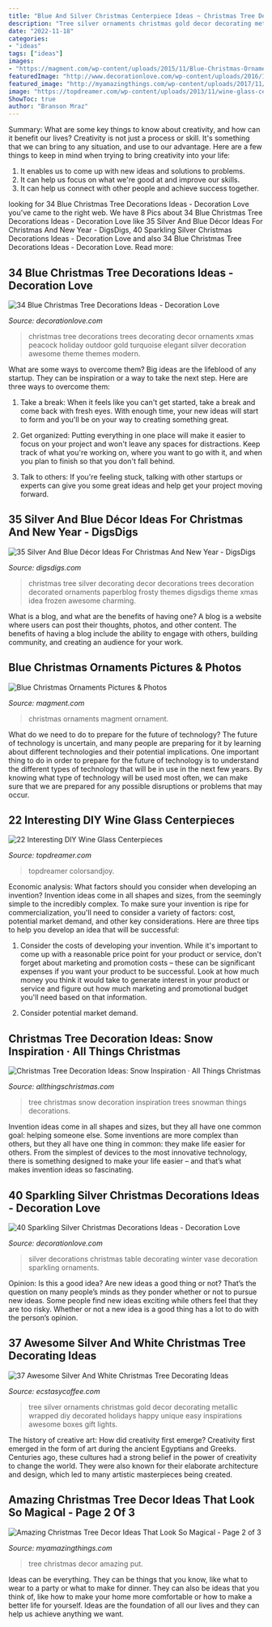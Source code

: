 ```yaml
---
title: "Blue And Silver Christmas Centerpiece Ideas ~ Christmas Tree Decoration Ideas: Snow Inspiration · All Things Christmas"
description: "Tree silver ornaments christmas gold decor decorating metallic wrapped diy decorated holidays happy unique easy inspirations awesome boxes gift lights"
date: "2022-11-18"
categories:
- "ideas"
tags: ["ideas"]
images:
- "https://magment.com/wp-content/uploads/2015/11/Blue-Christmas-Ornament-14.jpg"
featuredImage: "http://www.decorationlove.com/wp-content/uploads/2016/10/Elegant-Christmas-Tree-Blue-Design.jpg"
featured_image: "http://myamazingthings.com/wp-content/uploads/2017/11/christmas-tree-5.jpg"
image: "https://topdreamer.com/wp-content/uploads/2013/11/wine-glass-centerpiece-15-634x845.jpg"
ShowToc: true
author: "Branson Mraz"
---
```



Summary: What are some key things to know about creativity, and how can it benefit our lives?
Creativity is not just a process or skill. It's something that we can bring to any situation, and use to our advantage. Here are a few things to keep in mind when trying to bring creativity into your life:
1. It enables us to come up with new ideas and solutions to problems.
2. It can help us focus on what we're good at and improve our skills.
3. It can help us connect with other people and achieve success together.

	

		
looking for 34 Blue Christmas Tree Decorations Ideas - Decoration Love you've came to the right web. We have 8 Pics about 34 Blue Christmas Tree Decorations Ideas - Decoration Love like 35 Silver And Blue Décor Ideas For Christmas And New Year - DigsDigs, 40 Sparkling Silver Christmas Decorations Ideas - Decoration Love and also 34 Blue Christmas Tree Decorations Ideas - Decoration Love. Read more:
		
    
## 34 Blue Christmas Tree Decorations Ideas - Decoration Love

<img loading=lazy src="http://www.decorationlove.com/wp-content/uploads/2016/10/Elegant-Christmas-Tree-Blue-Design.jpg" onerror="this.onerror=null;this.src='https://tse2.mm.bing.net/th?id=OIP.6jxVWcK5zvxBAYm6dpO5hgHaJ4&amp;pid=15.1';" alt="34 Blue Christmas Tree Decorations Ideas - Decoration Love">

_Source: decorationlove.com_

>christmas tree decorations trees decorating decor ornaments xmas peacock holiday outdoor gold turquoise elegant silver decoration awesome theme themes modern. 

	

What are some ways to overcome them?
Big ideas are the lifeblood of any startup. They can be inspiration or a way to take the next step. Here are three ways to overcome them:
1) Take a break: When it feels like you can't get started, take a break and come back with fresh eyes. With enough time, your new ideas will start to form and you'll be on your way to creating something great.

2) Get organized: Putting everything in one place will make it easier to focus on your project and won't leave any spaces for distractions. Keep track of what you're working on, where you want to go with it, and when you plan to finish so that you don't fall behind.

3) Talk to others: If you're feeling stuck, talking with other startups or experts can give you some great ideas and help get your project moving forward.

    
## 35 Silver And Blue Décor Ideas For Christmas And New Year - DigsDigs

<img loading=lazy src="http://www.digsdigs.com/photos/charming-silver-and-blue-christmas-decor-ideas-16.jpg" onerror="this.onerror=null;this.src='https://tse3.mm.bing.net/th?id=OIP.W6HQDAiUI0q4e3a3Zeq_bgHaLJ&amp;pid=15.1';" alt="35 Silver And Blue Décor Ideas For Christmas And New Year - DigsDigs">

_Source: digsdigs.com_

>christmas tree silver decorating decor decorations trees decoration decorated ornaments paperblog frosty themes digsdigs theme xmas idea frozen awesome charming. 

	

What is a blog, and what are the benefits of having one?
A blog is a website where users can post their thoughts, photos, and other content. The benefits of having a blog include the ability to engage with others, building community, and creating an audience for your work.

    
## Blue Christmas Ornaments Pictures &amp; Photos

<img loading=lazy src="https://magment.com/wp-content/uploads/2015/11/Blue-Christmas-Ornament-14.jpg" onerror="this.onerror=null;this.src='https://tse4.mm.bing.net/th?id=OIP.x34p98HDKUgRxzcgaUvz9wHaE5&amp;pid=15.1';" alt="Blue Christmas Ornaments Pictures &amp; Photos">

_Source: magment.com_

>christmas ornaments magment ornament. 

	

What do we need to do to prepare for the future of technology?
The future of technology is uncertain, and many people are preparing for it by learning about different technologies and their potential implications. One important thing to do in order to prepare for the future of technology is to understand the different types of technology that will be in use in the next few years. By knowing what type of technology will be used most often, we can make sure that we are prepared for any possible disruptions or problems that may occur.

    
## 22 Interesting DIY Wine Glass Centerpieces

<img loading=lazy src="https://topdreamer.com/wp-content/uploads/2013/11/wine-glass-centerpiece-15-634x845.jpg" onerror="this.onerror=null;this.src='https://tse3.mm.bing.net/th?id=OIP.hdTijwwHul8-lWQM_Iao-wHaJ3&amp;pid=15.1';" alt="22 Interesting DIY Wine Glass Centerpieces">

_Source: topdreamer.com_

>topdreamer colorsandjoy. 

	

Economic analysis: What factors should you consider when developing an invention?
Invention ideas come in all shapes and sizes, from the seemingly simple to the incredibly complex. To make sure your invention is ripe for commercialization, you'll need to consider a variety of factors: cost, potential market demand, and other key considerations. Here are three tips to help you develop an idea that will be successful: 
1. Consider the costs of developing your invention. While it's important to come up with a reasonable price point for your product or service, don't forget about marketing and promotion costs – these can be significant expenses if you want your product to be successful. Look at how much money you think it would take to generate interest in your product or service and figure out how much marketing and promotional budget you'll need based on that information.

2. Consider potential market demand.

    
## Christmas Tree Decoration Ideas: Snow Inspiration · All Things Christmas

<img loading=lazy src="https://www.allthingschristmas.com/wp-content/uploads/2017/11/Christmas-Tree-Decoration-Ideas-Snow-4.jpg" onerror="this.onerror=null;this.src='https://tse3.mm.bing.net/th?id=OIP.JOHl0POy-8o6GGi8ndw_CQHaJ4&amp;pid=15.1';" alt="Christmas Tree Decoration Ideas: Snow Inspiration · All Things Christmas">

_Source: allthingschristmas.com_

>tree christmas snow decoration inspiration trees snowman things decorations. 

	

Invention ideas come in all shapes and sizes, but they all have one common goal: helping someone else. Some inventions are more complex than others, but they all have one thing in common: they make life easier for others. From the simplest of devices to the most innovative technology, there is something designed to make your life easier – and that’s what makes invention ideas so fascinating.

    
## 40 Sparkling Silver Christmas Decorations Ideas - Decoration Love

<img loading=lazy src="http://www.decorationlove.com/wp-content/uploads/2016/10/Silver-Table-Decorations.jpg" onerror="this.onerror=null;this.src='https://tse2.mm.bing.net/th?id=OIP._0DyI9z6NupsgxVH_Z8yowHaLE&amp;pid=15.1';" alt="40 Sparkling Silver Christmas Decorations Ideas - Decoration Love">

_Source: decorationlove.com_

>silver decorations christmas table decorating winter vase decoration sparkling ornaments. 

	

Opinion: Is this a good idea?
Are new ideas a good thing or not? That’s the question on many people’s minds as they ponder whether or not to pursue new ideas. Some people find new ideas exciting while others feel that they are too risky. Whether or not a new idea is a good thing has a lot to do with the person’s opinion.

    
## 37 Awesome Silver And White Christmas Tree Decorating Ideas

<img loading=lazy src="http://i1.wp.com/www.ecstasycoffee.com/wp-content/uploads/2016/10/Happy-Holidays.jpg" onerror="this.onerror=null;this.src='https://tse4.mm.bing.net/th?id=OIP.oKg6-yx_2gu1mGqEnn1xJgHaKP&amp;pid=15.1';" alt="37 Awesome Silver And White Christmas Tree Decorating Ideas">

_Source: ecstasycoffee.com_

>tree silver ornaments christmas gold decor decorating metallic wrapped diy decorated holidays happy unique easy inspirations awesome boxes gift lights. 

	

The history of creative art: How did creativity first emerge?
Creativity first emerged in the form of art during the ancient Egyptians and Greeks. Centuries ago, these cultures had a strong belief in the power of creativity to change the world. They were also known for their elaborate architecture and design, which led to many artistic masterpieces being created.

    
## Amazing Christmas Tree Decor Ideas That Look So Magical - Page 2 Of 3

<img loading=lazy src="http://myamazingthings.com/wp-content/uploads/2017/11/christmas-tree-5.jpg" onerror="this.onerror=null;this.src='https://tse2.mm.bing.net/th?id=OIP.mlQziAGA6zjhPC2FYA1QfQHaLH&amp;pid=15.1';" alt="Amazing Christmas Tree Decor Ideas That Look So Magical - Page 2 of 3">

_Source: myamazingthings.com_

>tree christmas decor amazing put. 

	

Ideas can be everything. They can be things that you know, like what to wear to a party or what to make for dinner. They can also be ideas that you think of, like how to make your home more comfortable or how to make a better life for yourself. Ideas are the foundation of all our lives and they can help us achieve anything we want.

